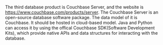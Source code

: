 The third database product is Couchbase Server, and the website is https://www.couchbase.com/products/server. The Couchbase Server is an open-source database software package. The data model of it is Couchbase. It should be hosted in cloud-based model. Java and Python can access it by using the offical Couchbase SDK(Software Development Kits), which provide native APIs and data structures for interacting with the database.
